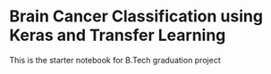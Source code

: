 # Brain Cancer Classification using Keras and Transfer Learning
This is the starter notebook for B.Tech graduation project
